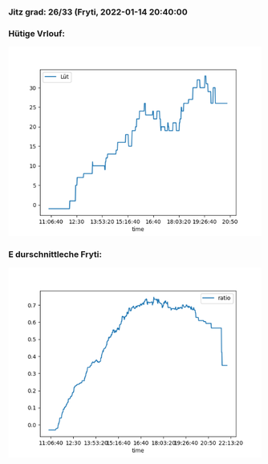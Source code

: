 ### Jitz grad: 26/33 (Fryti, 2022-01-14 20:40:00

### Hütige Vrlouf:
![Graph](Today.png)

### E durschnittleche Fryti:
![Graph](Fryti.png)